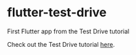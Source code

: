 # flutter-test-drive
First Flutter app from the Test Drive tutorial

Check out the Test Drive tutorial [here](https://flutter.io/get-started/test-drive/).